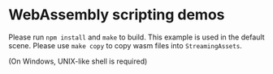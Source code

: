 # WebAssembly scripting demos
Please run `npm install` and `make` to build.
This example is used in the default scene. Please use `make copy` to copy wasm files into `StreamingAssets`.

(On Windows, UNIX-like shell is required)